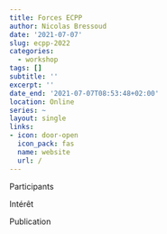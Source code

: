 ```yaml
---
title: Forces ECPP
author: Nicolas Bressoud
date: '2021-07-07'
slug: ecpp-2022
categories:
  - workshop
tags: []
subtitle: ''
excerpt: ''
date_end: '2021-07-07T08:53:48+02:00'
location: Online
series: ~
layout: single
links:
- icon: door-open
  icon_pack: fas
  name: website
  url: /
---
```



Participants

Intérêt

Publication